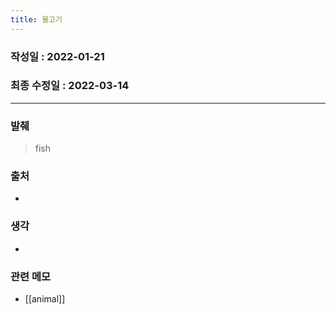 ```yaml
---
title: 물고기
---
```


### 작성일 : 2022-01-21 
### 최종 수정일 : 2022-03-14
----
### 발췌
> fish

### 출처
- 

### 생각
- 

### 관련 메모 
- [[animal]]
